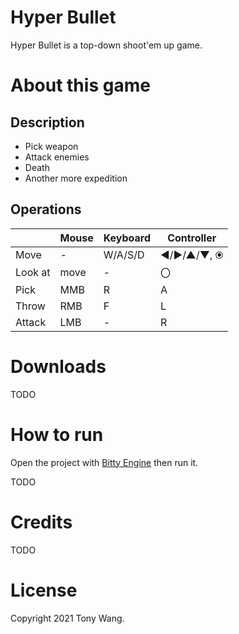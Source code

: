 # Hyper Bullet

Hyper Bullet is a top-down shoot'em up game.

# About this game

## Description

* Pick weapon
* Attack enemies
* Death
* Another more expedition

## Operations

| | Mouse | Keyboard | Controller |
|---|---|---|---|
| Move | - | W/A/S/D | ◄/►/▲/▼, ⦿ |
| Look at | move | - | 〇 |
| Pick | MMB | R | A |
| Throw | RMB | F | L |
| Attack | LMB | - | R |

# Downloads

TODO

# How to run

Open the project with [Bitty Engine](https://paladin-t.github.io/bitty/) then run it.

TODO

# Credits

TODO

# License

Copyright 2021 Tony Wang.
